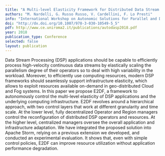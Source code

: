 ```yaml
---
title: "A Multi-level Elasticity Framework for Distributed Data Stream Processing"
authors: "M. Nardelli, G. Russo Russo, V. Cardellini, F. Lo Presti"
info: "International Workshop on Autonomic Solutions for Parallel and Distributed Data Stream Processing (Auto-DaSP 2018), in conjunction with Euro-Par 2018, Turin, Italy, August 2018"
doi: "http://dx.doi.org/10.1007/978-3-030-10549-5_5"
pdf: http://www.ce.uniroma2.it/publications/autodasp2018.pdf
year: 2018
publication_type: Conference
selected: false
layout: publication
---
```


Data Stream Processing (DSP) applications should be capable to efficiently process high-velocity continuous data streams by elastically scaling the parallelism degree of their operators so to deal with high variability in the workload. Moreover, to efficiently use computing resources, modern DSP frameworks should seamlessly support infrastructure elasticity, which allows to exploit resources available on-demand in geo-distributed Cloud and Fog systems. In this paper we propose E2DF, a framework to autonomously control the multi-level elasticity of DSP applications and the underlying computing infrastructure. E2DF revolves around a hierarchical approach, with two control layers that work at different granularity and time scale. At the lower level, fully decentralized Operator and Region managers control the reconfiguration of distributed DSP operators and resources. At the higher level, centralized managers oversee the overall application and infrastructure adaptation. We have integrated the proposed solution into Apache Storm, relying on a previous extension we developed, and conducted an experimental evaluation. It shows that, even with simple control policies, E2DF can improve resource utilization without application performance degradation.
